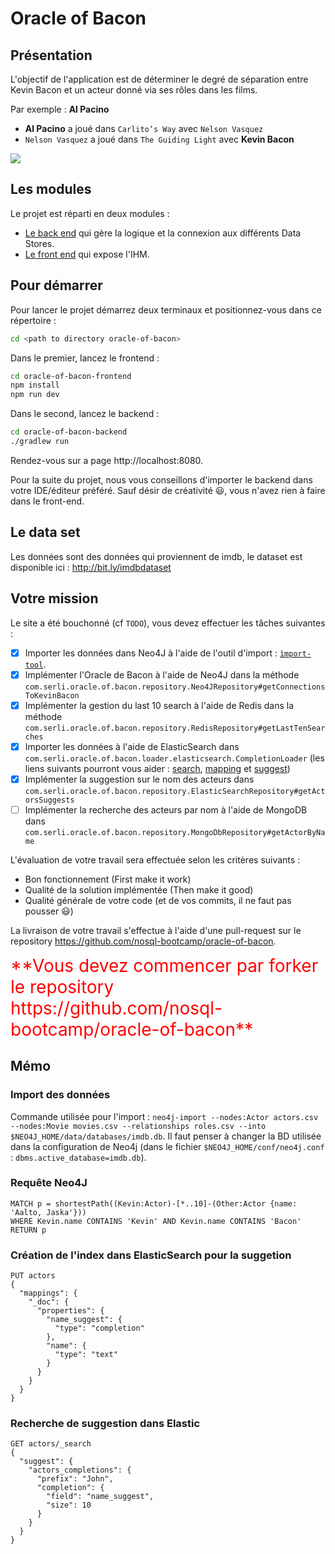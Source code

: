 # Oracle of Bacon

## Présentation

L'objectif de l'application est de déterminer le degré de séparation entre Kevin Bacon et un acteur donné via ses rôles dans les films.

Par exemple : **Al Pacino**

* **Al Pacino** a joué dans `Carlito’s Way` avec `Nelson Vasquez`
* `Nelson Vasquez` a joué dans `The Guiding Light` avec **Kevin Bacon**

![](./example-oracle-of-bacon.png)

## Les modules
Le projet est réparti en deux modules :

* [Le back end](./oracle-of-bacon-backend) qui gère la logique et la connexion aux différents Data Stores.
* [Le front end](./oracle-of-bacon-frontend) qui expose l'IHM.

## Pour démarrer
Pour lancer le projet démarrez deux terminaux et positionnez-vous dans ce répertoire :
```BASH
cd <path to directory oracle-of-bacon>
```

Dans le premier, lancez le frontend :
```BASH
cd oracle-of-bacon-frontend
npm install
npm run dev
```

Dans le second, lancez le backend :
```BASH
cd oracle-of-bacon-backend
./gradlew run
```

Rendez-vous sur a page http://localhost:8080.

Pour la suite du projet, nous vous conseillons d'importer le backend dans votre IDE/éditeur préféré. Sauf désir de créativité :smiley:, vous n'avez rien à faire dans le front-end.

## Le data set
Les données sont des données qui proviennent de imdb, le dataset est disponible ici : http://bit.ly/imdbdataset

## Votre mission
Le site a été bouchonné (cf `TODO`), vous devez effectuer les tâches suivantes :

* [x] Importer les données dans Neo4J à l'aide de l'outil d'import : [`ìmport-tool`](http://neo4j.com/docs/operations-manual/current/tutorial/import-tool/).
* [X] Implémenter l'Oracle de Bacon à l'aide de Neo4J dans la méthode `com.serli.oracle.of.bacon.repository.Neo4JRepository#getConnectionsToKevinBacon`
* [X] Implémenter la gestion du last 10 search à l'aide de Redis dans la méthode `com.serli.oracle.of.bacon.repository.RedisRepository#getLastTenSearches`
* [X] Importer les données à l'aide de ElasticSearch dans `com.serli.oracle.of.bacon.loader.elasticsearch.CompletionLoader` (les liens suivants pourront vous aider : [search](https://www.elastic.co/guide/en/elasticsearch/reference/current/search.html), [mapping](https://www.elastic.co/guide/en/elasticsearch/reference/current/mapping.html) et [suggest](https://www.elastic.co/guide/en/elasticsearch/reference/current/search-suggesters.html))
* [x] Implémenter la suggestion sur le nom des acteurs dans `com.serli.oracle.of.bacon.repository.ElasticSearchRepository#getActorsSuggests`
* [ ] Implémenter la recherche des acteurs par nom à l'aide de MongoDB dans `com.serli.oracle.of.bacon.repository.MongoDbRepository#getActorByName`

L'évaluation de votre travail sera effectuée selon les critères suivants :
* Bon fonctionnement (First make it work)
* Qualité de la solution implémentée (Then make it good)
* Qualité générale de votre code (et de vos commits, il ne faut pas pousser :smiley:)

La livraison de votre travail s'effectue à l'aide d'une pull-request sur le repository https://github.com/nosql-bootcamp/oracle-of-bacon.

<span style="color:red; font-size: 2em;">
**Vous devez commencer par forker le repository https://github.com/nosql-bootcamp/oracle-of-bacon**
</span>

## Mémo

### Import des données

Commande utilisée pour l'import : `neo4j-import --nodes:Actor actors.csv --nodes:Movie movies.csv --relationships roles.csv --into $NEO4J_HOME/data/databases/imdb.db`.
Il faut penser à changer la BD utilisée dans la configuration de Neo4j (dans le fichier `$NEO4J_HOME/conf/neo4j.conf` : `dbms.active_database=imdb.db`).

### Requête Neo4J

```
MATCH p = shortestPath((Kevin:Actor)-[*..10]-(Other:Actor {name: 'Aalto, Jaska'}))
WHERE Kevin.name CONTAINS 'Kevin' AND Kevin.name CONTAINS 'Bacon'
RETURN p
```

### Création de l'index dans ElasticSearch pour la suggetion

```
PUT actors
{
  "mappings": {
    "_doc": {
      "properties": {
        "name_suggest": {
          "type": "completion"
        },
        "name": {
          "type": "text"
        }
      }
    }
  }
}
```

### Recherche de suggestion dans Elastic

```
GET actors/_search
{
  "suggest": {
    "actors_completions": {
      "prefix": "John",
      "completion": {
        "field": "name_suggest",
        "size": 10
      }
    }
  }
}
```
